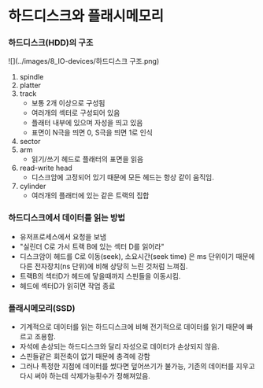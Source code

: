 # 하드디스크와 플래시메모리

### 하드디스크(HDD)의 구조
![](../images/8_IO-devices/하드디스크 구조.png)

1. spindle
2. platter
3. track
   - 보통 2개 이상으로 구성됨
   - 여러개의 섹터로 구성되어 있음
   - 플래터 내부에 있으며 자성을 띄고 있음
   - 표면이 N극을 띄면 0, S극을 띄면 1로 인식
4. sector
5. arm
   - 읽기/쓰기 헤드로 플래터의 표면을 읽음
5. read-write head 
   - 디스크암에 고정되어 있기 때문에 모든 헤드는 항상 같이 움직임.
6. cylinder
   - 여러개의 플래터에 있는 같은 트랙의 집합

### 하드디스크에서 데이터를 읽는 방법
- 유저프로세스에서 요청을 보냄
- "실린더 C로 가서 트랙 B에 있는 섹터 D를 읽어라"
- 디스크암이 헤드를 C로 이동(seek), 소요시간(seek time) 은 ms 단위이기 때문에 다른 전자장치(ns 단위)에 비해 상당히 느린 것처럼 느껴짐.
- 트랙B의 섹터D가 헤드에 닿을때까지 스핀들을 이동시킴.
- 헤드에 섹터D가 읽히면 작업 종료

### 플래시메모리(SSD)
- 기계적으로 데이터를 읽는 하드디스크에 비해 전기적으로 데이터를 읽기 때문에 빠르고 조용함.
- 자석에 손상되는 하드디스크와 달리 자성으로 데이터가 손상되지 않음.
- 스핀들같은 회전축이 없기 때문에 충격에 강함
- 그러나 특정한 지점에 데이터를 썼다면 덮어쓰기가 불가능, 기존의 데이터를 지우고 다시 써야 하는데 삭제가능횟수가 정해져있음.

